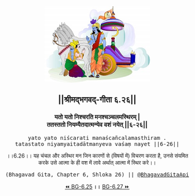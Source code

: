 <center><img src="../../asset/BG.png" alt="#API #bhagavadgitaapi #slok #nodejs #js #api #gitaapi #krishna #hinduism #vedic #ISKCON #shreemadbhagavadgita #technology"/>
<h2>||श्रीमद्‍भगवद्‍-गीता ६.२६||</h2>
<h3>यतो यतो निश्चरति मनश्चञ्चलमस्थिरम् |<br/>ततस्ततो नियम्यैतदात्मन्येव वशं नयेत् ||६-२६||</h3>
<pre>yato yato niścarati manaścañcalamasthiram .<br/>tatastato niyamyaitadātmanyeva vaśaṃ nayet ||6-26||</pre>
<p>।।6.26।। यह चंचल और अस्थिर मन जिन कारणों से (विषयों में) विचरण करता है, उनसे संयमित करके उसे आत्मा के ही वश में लावे अर्थात् आत्मा में स्थिर करे।।</p>
<pre>(Bhagavad Gita, Chapter 6, Shloka 26) || <a href="https://twitter.com/bhagavadgitaapi">@BhagavadGitaApi</a></pre><a href="../../6/25">⏪  BG-6.25</a><b>        ।।        </b><a href="../../6/27">BG-6.27  ⏩</a></center>